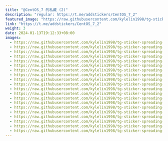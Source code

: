 ```yaml
---
title: "@CentOS_7 的私藏 (2)"
description: "regular: https://t.me/addstickers/CentOS_7_2"
featured_image: "https://raw.githubusercontent.com/kylelin1998/tg-sticker-spreading-worldwide-images/main/img/be5dc2f8-01dd-4a50-9e1b-e01087e0e88f.jpg"
link: "https://t.me/addstickers/CentOS_7_2"
weight: 3
date: 2024-01-13T19:12:33+08:00
images:
  - https://raw.githubusercontent.com/kylelin1998/tg-sticker-spreading-worldwide-images/main/img/be5dc2f8-01dd-4a50-9e1b-e01087e0e88f.jpg
  - https://raw.githubusercontent.com/kylelin1998/tg-sticker-spreading-worldwide-images/main/img/dcffb939-5022-44e0-9c40-d1b9f64c18d2.jpg
  - https://raw.githubusercontent.com/kylelin1998/tg-sticker-spreading-worldwide-images/main/img/40524ff5-6b01-4383-bb40-38f7c9998aae.jpg
  - https://raw.githubusercontent.com/kylelin1998/tg-sticker-spreading-worldwide-images/main/img/cd221f9a-b10e-4b66-8a71-ac518f0a9ce1.jpg
  - https://raw.githubusercontent.com/kylelin1998/tg-sticker-spreading-worldwide-images/main/img/da83f0c7-80bc-4a81-bed9-2a5c174cb64f.jpg
  - https://raw.githubusercontent.com/kylelin1998/tg-sticker-spreading-worldwide-images/main/img/1777c332-7411-47fd-96b7-b0c71b5dc93b.jpg
  - https://raw.githubusercontent.com/kylelin1998/tg-sticker-spreading-worldwide-images/main/img/a9d053ae-dda1-40db-a925-9d891506dbda.jpg
  - https://raw.githubusercontent.com/kylelin1998/tg-sticker-spreading-worldwide-images/main/img/dd8d970c-1fd9-4b59-bfae-575cb73d5362.jpg
  - https://raw.githubusercontent.com/kylelin1998/tg-sticker-spreading-worldwide-images/main/img/70d60b67-2e51-42f4-945f-e48fdedbd712.jpg
  - https://raw.githubusercontent.com/kylelin1998/tg-sticker-spreading-worldwide-images/main/img/eb940aa9-e036-4d0f-a227-f7efb070b7e8.jpg
  - https://raw.githubusercontent.com/kylelin1998/tg-sticker-spreading-worldwide-images/main/img/6694c669-c451-4860-ac4f-60ba5c78d5fe.jpg
  - https://raw.githubusercontent.com/kylelin1998/tg-sticker-spreading-worldwide-images/main/img/266ce587-e0fd-41ef-b4cf-c26f0ed539fa.jpg
  - https://raw.githubusercontent.com/kylelin1998/tg-sticker-spreading-worldwide-images/main/img/9ecc5517-5eb3-4ef7-ba2e-dd2a4ab001ea.jpg
  - https://raw.githubusercontent.com/kylelin1998/tg-sticker-spreading-worldwide-images/main/img/3d9e7c7b-0d4f-44da-89e5-b9911d9b8f75.jpg
  - https://raw.githubusercontent.com/kylelin1998/tg-sticker-spreading-worldwide-images/main/img/90e25125-ff49-4d26-b767-6bb298d86811.jpg
  - https://raw.githubusercontent.com/kylelin1998/tg-sticker-spreading-worldwide-images/main/img/dd726e9a-3e6c-443e-b09f-1a5e6f51954a.jpg
  - https://raw.githubusercontent.com/kylelin1998/tg-sticker-spreading-worldwide-images/main/img/e1b7e13b-2e6d-4820-8f62-c4549a55e065.jpg
  - https://raw.githubusercontent.com/kylelin1998/tg-sticker-spreading-worldwide-images/main/img/a1478249-4c5f-4bf4-a1a7-5e8d2db8ada5.jpg
  - https://raw.githubusercontent.com/kylelin1998/tg-sticker-spreading-worldwide-images/main/img/19d584b5-91cb-4d63-89d1-a60a455a693d.jpg
  - https://raw.githubusercontent.com/kylelin1998/tg-sticker-spreading-worldwide-images/main/img/45bb2147-c816-4e87-bd55-e868b4ff9d8f.jpg
---
```

